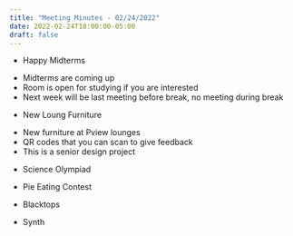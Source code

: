 ```yaml
---
title: "Meeting Minutes - 02/24/2022"
date: 2022-02-24T18:00:00-05:00
draft: false
---
```



 * Happy Midterms
  - Midterms are coming up
  - Room is open for studying if you are interested
  - Next week will be last meeting before break, no meeting during break

 * New Loung Furniture
  - New furniture at Pview lounges
  - QR codes that you can scan to give feedback
  - This is a senior design project

 * Science Olympiad

 * Pie Eating Contest

 * Blacktops

 * Synth
